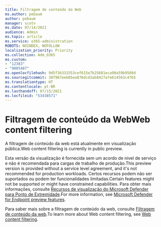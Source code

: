 ```yaml
---
title: Filtragem de conteúdo da Web
ms.author: pebaum
author: pebaum
manager: scotv
ms.date: 07/14/2021
audience: Admin
ms.topic: article
ms.service: o365-administration
ROBOTS: NOINDEX, NOFOLLOW
localization_priority: Priority
ms.collection: Adm_O365
ms.custom:
- "12383"
- "9005487"
ms.openlocfilehash: 9d5f3b331553cef615e7b25681eca90a59b9508d
ms.sourcegitcommit: 38f987eeb05ea876dcd3ab8427afe614563c47b5
ms.translationtype: HT
ms.contentlocale: pt-BR
ms.lasthandoff: 07/15/2021
ms.locfileid: "53438571"
---
```

# <a name="web-content-filtering"></a><span data-ttu-id="9a5fe-102">Filtragem de conteúdo da Web</span><span class="sxs-lookup"><span data-stu-id="9a5fe-102">Web content filtering</span></span>

<span data-ttu-id="9a5fe-103">A filtragem de conteúdo da web está atualmente em visualização pública.</span><span class="sxs-lookup"><span data-stu-id="9a5fe-103">Web content filtering is currently in public preview.</span></span>

<span data-ttu-id="9a5fe-104">Esta versão da visualização é fornecida sem um acordo de nível de serviço e não é recomendada para cargas de trabalho de produção.</span><span class="sxs-lookup"><span data-stu-id="9a5fe-104">This preview version is provided without a service level agreement, and it's not recommended for production workloads.</span></span> <span data-ttu-id="9a5fe-105">Certos recursos podem não ser suportados ou podem ter funcionalidades limitadas.</span><span class="sxs-lookup"><span data-stu-id="9a5fe-105">Certain features might not be supported or might have constrained capabilities.</span></span> <span data-ttu-id="9a5fe-106">Para obter mais informações, consulte [Recursos de visualização do Microsoft Defender para Ponto de Extremidade](/microsoft-365/security/defender-endpoint/preview).</span><span class="sxs-lookup"><span data-stu-id="9a5fe-106">For more information, see [Microsoft Defender for Endpoint preview features](/microsoft-365/security/defender-endpoint/preview).</span></span>

<span data-ttu-id="9a5fe-107">Para saber mais sobre a filtragem de conteúdo da web, consulte [Filtragem de conteúdo da web](/microsoft-365/security/defender-endpoint/web-content-filtering).</span><span class="sxs-lookup"><span data-stu-id="9a5fe-107">To learn more about Web content filtering, see [Web content filtering](/microsoft-365/security/defender-endpoint/web-content-filtering).</span></span>